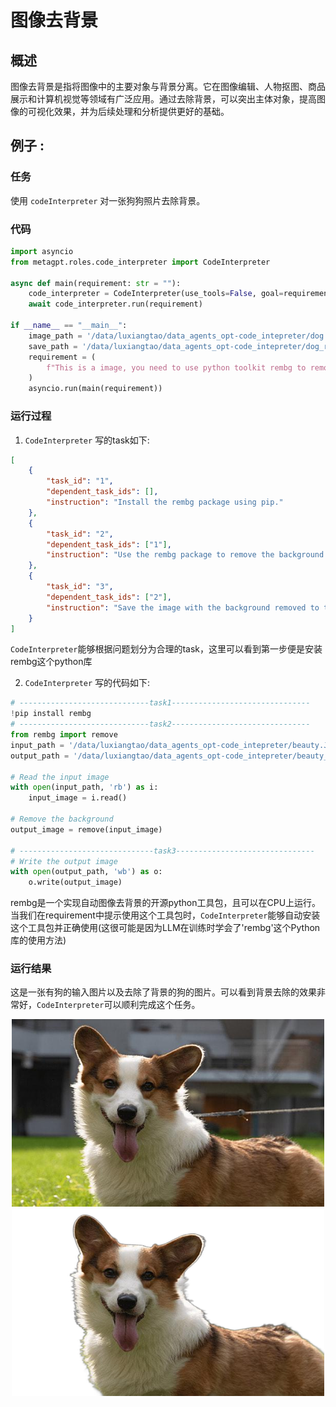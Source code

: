 # 图像去背景

## 概述
图像去背景是指将图像中的主要对象与背景分离。它在图像编辑、人物抠图、商品展示和计算机视觉等领域有广泛应用。通过去除背景，可以突出主体对象，提高图像的可视化效果，并为后续处理和分析提供更好的基础。
## 例子 : 
### 任务
使用 `codeInterpreter` 对一张狗狗照片去除背景。
### 代码
```python
import asyncio
from metagpt.roles.code_interpreter import CodeInterpreter

async def main(requirement: str = ""):
    code_interpreter = CodeInterpreter(use_tools=False, goal=requirement)
    await code_interpreter.run(requirement)

if __name__ == "__main__":
    image_path = '/data/luxiangtao/data_agents_opt-code_intepreter/dog.JPEG'    
    save_path = '/data/luxiangtao/data_agents_opt-code_intepreter/dog_rmg.png'
    requirement = (
        f"This is a image, you need to use python toolkit rembg to remove the background of the image and save the result. image path:{image_path}; save path:{save_path}."
    )
    asyncio.run(main(requirement))
```
### 运行过程
1. `CodeInterpreter` 写的task如下:
```json
[
    {
        "task_id": "1",
        "dependent_task_ids": [],
        "instruction": "Install the rembg package using pip."
    },
    {
        "task_id": "2",
        "dependent_task_ids": ["1"],
        "instruction": "Use the rembg package to remove the background from the image at the specified path."
    },
    {
        "task_id": "3",
        "dependent_task_ids": ["2"],
        "instruction": "Save the image with the background removed to the specified save path."
    }
]
```
`CodeInterpreter`能够根据问题划分为合理的task，这里可以看到第一步便是安装rembg这个python库

2. `CodeInterpreter` 写的代码如下:
```python
# -----------------------------task1-------------------------------
!pip install rembg 
# -----------------------------task2-------------------------------
from rembg import remove
input_path = '/data/luxiangtao/data_agents_opt-code_intepreter/beauty.JPEG'
output_path = '/data/luxiangtao/data_agents_opt-code_intepreter/beauty_rmg.png'

# Read the input image
with open(input_path, 'rb') as i:
    input_image = i.read()

# Remove the background
output_image = remove(input_image)

# ------------------------------task3-------------------------------
# Write the output image
with open(output_path, 'wb') as o:
    o.write(output_image)
```
rembg是一个实现自动图像去背景的开源python工具包，且可以在CPU上运行。当我们在requirement中提示使用这个工具包时，`CodeInterpreter`能够自动安装这个工具包并正确使用(这很可能是因为LLM在训练时学会了'rembg'这个Python库的使用方法)
### 运行结果
这是一张有狗的输入图片以及去除了背景的狗的图片。可以看到背景去除的效果非常好，`CodeInterpreter`可以顺利完成这个任务。
<div align=center>
<img src="../../../../../public/image/guide/use_cases/CodeInterpreter/dog.JPEG" width="500" height="300"> 
<img src="../../../../../public/image/guide/use_cases/CodeInterpreter/dog_rmg.png" width="500" height="300"> 
</div>
